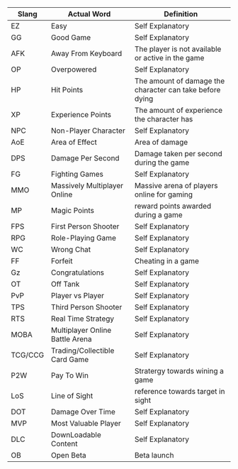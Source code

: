 Slang | Actual Word | Definition
------|-------------|-----------
EZ | Easy | Self Explanatory
GG | Good Game | Self Explanatory
AFK | Away From Keyboard | The player is not available or active in the game 
OP | Overpowered | Self Explanatory
HP | Hit Points | The amount of damage the character can take before dying
XP | Experience Points | The amount of experience the character has
NPC | Non-Player Character | Self Explanatory
AoE | Area of Effect | Area of damage
DPS | Damage Per Second | Damage taken per second during the game
FG | Fighting Games | Self Explanatory
MMO | Massively Multiplayer Online | Massive arena of players online for gaming
MP | Magic Points | reward points awarded during a game
FPS | First Person Shooter | Self Explanatory
RPG | Role-Playing Game | Self Explanatory
WC | Wrong Chat | Self Explanatory
FF | Forfeit | Cheating in a game
Gz | Congratulations | Self Explanatory
OT | Off Tank | Self Explanatory
PvP | Player vs Player | Self Explanatory
TPS | Third Person Shooter | Self Explanatory
RTS | Real Time Strategy | Self Explanatory
MOBA | Multiplayer Online Battle Arena | Self Explanatory
TCG/CCG | Trading/Collectible Card Game | Self Explanatory
P2W | Pay To Win | Stratergy towards wining a game
LoS | Line of Sight | reference towards target in sight
DOT | Damage Over Time | Self Explanatory
MVP | Most Valuable Player | Self Explanatory
DLC | DownLoadable Content | Self Explanatory
OB | Open Beta | Beta launch
